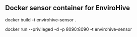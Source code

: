 ## Docker sensor container for EnviroHive

docker build -t envirohive-sensor .


docker run --privileged -d -p 8090:8090 -t envirohive-sensor

